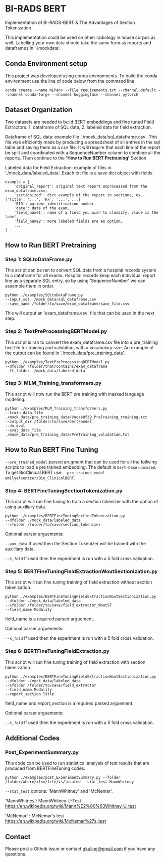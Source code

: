 # BI-RADS BERT

Implementation of BI-RADS-BERT & The Advantages of Section Tokenization. 

This implementation could be used on other radiology in house corpus as well. Labelling your own data should take the same form as reports and dataframes in './mockdata'. 

## Conda Environment setup

This project was developed using conda environments. To build the conda environment use the line of code below from the command line

```angular2html
conda create --name NLPenv --file requirements.txt --channel default --channel conda-forge --channel huggingface --channel pytorch
```


## Dataset Organization

Two datasets are needed to build BERT embeddings and fine tuned Field Extractors. 1. dataframe of SQL data, 2. labeled data for field extraction. 

Dataframe of SQL data: example file './mock_data/sql_dataframe.csv'. 
This file was efficiently made by producing a spreadsheet of all entries in the sql table and saving them as a csv file. It will require that each line of the report be split and coordinated with a SequenceNumber column to combine all the reports. Then continue to the **'How to Run BERT Pretraining'** Section.

Labeled data for Field Extraction: example of files in './mock_data/labaled_data'. Exach txt file is a save dict object with fields: 
```angular2html
example = {
    'original_report': original text report unprocessed from the exam_dataframe.csv, 
    'sectionized': dict example of the report in sections, ex. {'Title': '...', 'Hx': '...', ...}
    'PID': patient identification number,
    'date': date of the exam,
    'field_name1': name of a field you wish to classify, vlaue is the label, 
    'field_name2': more labeled fields are an option, 
    ...
}
```



## How to Run BERT Pretraining 

### Step 1: SQLtoDataFrame.py

This script can be ran to convert SQL data from a hospital records system to a dataframe for all exams. 
Hospital records keep each individual report line as a separate SQL entry, so by using 'SequenceNumber' we can assemble them in order. 

```angular2html
python ./examples/SQLtoDataFrame.py 
--input_sql ./mock_data/sql_dataframe.csv 
--save_name /folder/to/save/exam_dataframe/save_file.csv
```

This will output an 'exam_dataframe.csv' file that can be used in the next step. 

### Step 2: TextPreProcessingBERTModel.py

This script is ran to convert the exam_dataframe.csv file into a pre_training text file for training and validation, with a vocabulary size. An example of the output can be found in './mock_data/pre_training_data'.

```angular2html
python ./examples/TextPreProcessingBERTModel.py 
--dfolder /folder/that/contains/exam_dataframe 
--ft_folder ./mock_data/labeled_data
```

### Step 3: MLM_Training_transformers.py

This script will now run the BERT pre training with masked language modeling. 

```angular2html
python ./examples/MLM_Training_transformers.py 
--train_data_file ./mock_data/pre_training_data/VocabOf39_PreTraining_training.txt 
--output_dir /folder/to/save/bert/model
--do_eval 
--eval_data_file ./mock_data/pre_training_data/PreTraining_validation.txt 
```

## How to Run BERT Fine Tuning

```--pre_trained_model``` parsed arugment that can be used for all the follwing scripts to load a pre trained embedding. The default is ```bert-base-uncased```. To get BioClinical BERT use ```--pre_trained_model emilyalsentzer/Bio_ClinicalBERT```. 

### Step 4: BERTFineTuningSectionTokenization.py

This script will run fine tuning to train a section tokenizer with the option of using auxiliary data. 

```angular2html
python ./examples/BERTFineTuningSectionTokenization.py 
--dfolder ./mock_data/labeled_data
--sfolder /folder/to/save/section_tokenizer
```

Optional parser arguements: 

```--aux_data``` If used then the Section Tokenizer will be trained with the auxilliary data.

```--k_fold``` If used then the experiment is run with a 5 fold cross validation. 

### Step 5: BERTFineTuningFieldExtractionWoutSectionization.py

This script will run fine tuning training of field extraction without section tokenization. 

```angular2html
python ./examples/BERTFineTuningFieldExtractionWoutSectionization.py 
--dfolder ./mock_data/labeled_data
--sfolder /folder/to/save/field_extractor_WoutST
--field_name Modality
```

field_name is a required parsed arguement.

Optional parser arguements:

```--k_fold``` If used then the experiment is run with a 5 fold cross validation.

### Step 6: BERTFineTuningFieldExtraction.py

This script will run fine tuning training of field extraction with section tokenization.

```angular2html
python ./examples/BERTFineTuningFieldExtractionWoutSectionization.py 
--dfolder ./mock_data/labeled_data
--sfolder /folder/to/save/field_extractor
--field_name Modality
--report_section Title
```

field_name and report_section is a required parsed arguement.

Optional parser arguements:

```--k_fold``` If used then the experiment is run with a 5 fold cross validation.

## Additional Codes 

### Post_ExperimentSummary.py

This code can be used to run statistical analysis of test results that are produced from BERTFineTuning codes. 
```angular2html
python ./examples/post_ExperimentSummary.py --folder /folder/where/xlsx/file/is/located --stat_test MannWhitney
```

```--stat_test``` options: 'MannWhitney' and 'McNemar'. 

'MannWhitney': MannWhitney U-Test https://en.wikipedia.org/wiki/Mann%E2%80%93Whitney_U_test

'McNemar' : McNemar's test https://en.wikipedia.org/wiki/McNemar%27s_test 
## Contact 

Please post a Github issue or contact gkuling@gmail.com if you have any questions.